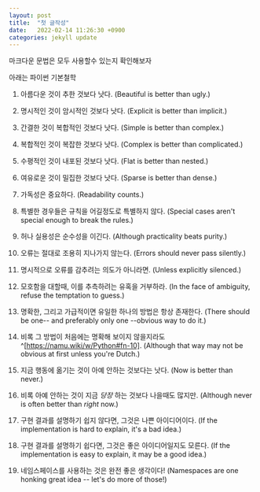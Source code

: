 ```yaml
---
layout: post
title:  "첫 글작성"
date:   2022-02-14 11:26:30 +0900
categories: jekyll update
---
```

마크다운 문법은 모두 사용할수 있는지 확인해보자

아래는 파이썬 기본철학

1.  아름다운 것이 추한 것보다 낫다. (Beautiful is better than ugly.)

2.  명시적인 것이 암시적인 것보다 낫다. (Explicit is better than implicit.)

3.  간결한 것이 복합적인 것보다 낫다. (Simple is better than complex.)

4.  복합적인 것이 복잡한 것보다 낫다. (Complex is better than complicated.)

5.  수평적인 것이 내포된 것보다 낫다. (Flat is better than nested.)

6.  여유로운 것이 밀집한 것보다 낫다. (Sparse is better than dense.)

7.  가독성은 중요하다. (Readability counts.)

8.  특별한 경우들은 규칙을 어길정도로 특별하지 않다. (Special cases aren't special enough to break the rules.)

9.  허나 실용성은 순수성을 이긴다. (Although practicality beats purity.)

10.  오류는 절대로 조용히 지나가지 않는다. (Errors should never pass silently.)

11.  명시적으로 오류를 감추려는 의도가 아니라면. (Unless explicitly silenced.)

12.  모호함을 대할때, 이를 추측하려는 유혹을 거부하라. (In the face of ambiguity, refuse the temptation to guess.)

13.  명확한, 그리고 가급적이면 유일한 하나의 방법은 항상 존재한다. (There should be one-- and preferably only one --obvious way to do it.)

14.  비록 그 방법이 처음에는 명확해 보이지 않을지라도^[https://namu.wiki/w/Python#fn-10]. (Although that way may not be obvious at first unless you're Dutch.)

15.  지금 행동에 옮기는 것이 아예 안하는 것보다는 낫다. (Now is better than never.)

16.  비록 아예 안하는 것이 지금 *당장* 하는 것보다 나을때도 많지만. (Although never is often better than *right* now.)

17.  구현 결과를 설명하기 쉽지 않다면, 그것은 나쁜 아이디어이다. (If the implementation is hard to explain, it's a bad idea.)

18.  구현 결과를 설명하기 쉽다면, 그것은 좋은 아이디어일지도 모른다. (If the implementation is easy to explain, it may be a good idea.)

19.  네임스페이스를 사용하는 것은 완전 좋은 생각이다! (Namespaces are one honking great idea -- let's do more of those!)

